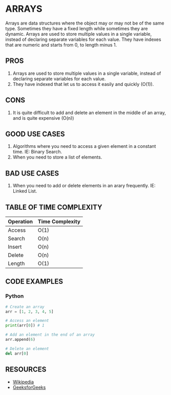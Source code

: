 # ARRAYS

Arrays are data structures where the object may or may not be of the same type.
Sometimes they have a fixed length while sometimes they are dynamic.
Arrays are used to store multiple values in a single variable, instead of declaring separate variables for each value. They have indexes that are numeric and starts from 0, to length minus 1.

## PROS
1. Arrays are used to store multiple values in a single variable, instead of declaring separate variables for each value.
2. They have indexed that let us to access it easily and quickly (O(1)).

## CONS
1. It is quite difficult to add and delete an element in the middle of an array, and is quite expensive      (O(n))

## GOOD USE CASES
1. Algorithms where you need to access a given element in a constant time. IE: Binary Search.
2. When you need to store a list of elements.

## BAD USE CASES
1. When you need to add or delete elements in an arary frequently. IE: Linked List.

## TABLE OF TIME COMPLEXITY
| Operation | Time Complexity |
|-----------|-----------------|
| Access    | O(1)            |
| Search    | O(n)            |
| Insert    | O(n)            |
| Delete    | O(n)            |
| Length    | O(1)            |

## CODE EXAMPLES
### Python
```python
# Create an array
arr = [1, 2, 3, 4, 5]

# Access an element
print(arr[0]) # 1

# Add an element in the end of an array
arr.append(6)

# Delete an element
del arr[0]
```

## RESOURCES
- [Wikipedia](https://en.wikipedia.org/wiki/Array_data_structure)
- [GeeksforGeeks](https://www.geeksforgeeks.org/array-data-structure/)